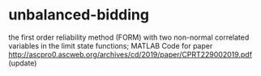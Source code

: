 # unbalanced-bidding
the first order reliability method (FORM) with two non-normal correlated variables in the limit state functions;
MATLAB Code for paper http://ascpro0.ascweb.org/archives/cd/2019/paper/CPRT229002019.pdf (update)
